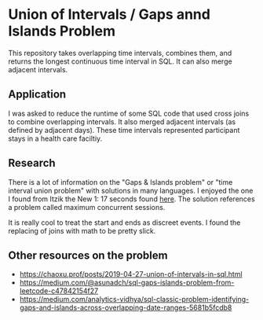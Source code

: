 # Union of Intervals / Gaps annd Islands Problem
This repository takes overlapping time intervals, combines them, and returns the longest continuous time interval in SQL. It can also merge adjacent intervals.

## Application
I was asked to reduce the runtime of some SQL code that used cross joins to combine overlapping intervals. It also merged adjacent intervals (as defined by adjacent days). These time intervals represented participant stays in a health care faciltiy. 

## Research
There is a lot of information on the "Gaps & Islands problem" or "time interval union problem" with solutions in many languages. I enjoyed the one I found from Itzik the New 1: 17 seconds found [here](https://www.itprotoday.com/development-techniques-and-management/solutions-packing-date-and-time-intervals-puzzle). The solution references a problem called maximum concurrent sessions. 

It is really cool to treat the start and ends as discreet events. I found the replacing of joins with math to be pretty slick.

## Other resources on the problem 
- https://chaoxu.prof/posts/2019-04-27-union-of-intervals-in-sql.html
- https://medium.com/@asunadch/sql-gaps-islands-problem-from-leetcode-c47842154f27
- https://medium.com/analytics-vidhya/sql-classic-problem-identifying-gaps-and-islands-across-overlapping-date-ranges-5681b5fcdb8
